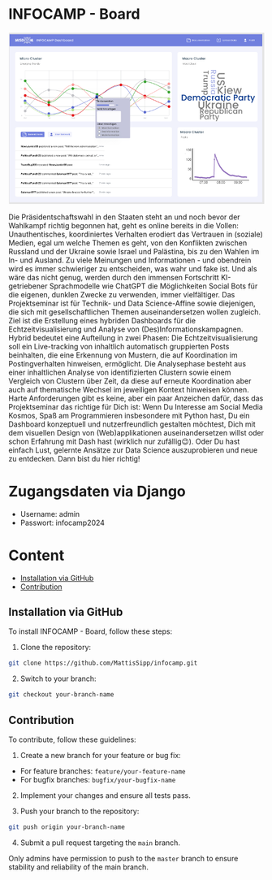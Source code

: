 # INFOCAMP - Board

![INFOCAMP - Board](Readme/figma_draft.png)

Die Präsidentschaftswahl in den Staaten steht an und noch bevor der Wahlkampf richtig begonnen hat, geht es online bereits in die Vollen: Unauthentisches, koordiniertes Verhalten erodiert das Vertrauen in (soziale) Medien, egal um welche Themen es geht, von den Konflikten zwischen Russland und der Ukraine sowie Israel und Palästina, bis zu den Wahlen im In- und Ausland. Zu viele Meinungen und Informationen - und obendrein wird es immer schwieriger zu entscheiden, was wahr und fake ist. Und als wäre das nicht genug, werden durch den immensen Fortschritt KI-getriebener Sprachmodelle wie ChatGPT die Möglichkeiten Social Bots für die eigenen, dunklen Zwecke zu verwenden, immer vielfältiger. 
Das Projektseminar ist für Technik- und Data Science-Affine sowie diejenigen, die sich mit gesellschaftlichen Themen auseinandersetzen wollen zugleich. Ziel ist die Erstellung eines hybriden Dashboards für die Echtzeitvisualisierung und Analyse von (Des)Informationskampagnen. Hybrid bedeutet eine Aufteilung in zwei Phasen: Die Echtzeitvisualisierung soll ein Live-tracking von inhaltlich automatisch gruppierten Posts beinhalten, die eine Erkennung von Mustern, die auf Koordination im Postingverhalten hinweisen, ermöglicht. Die Analysephase besteht aus einer inhaltlichen Analyse von identifizierten Clustern sowie einem Vergleich von Clustern über Zeit, da diese auf erneute Koordination aber auch auf thematische Wechsel im jeweiligen Kontext hinweisen können. 
Harte Anforderungen gibt es keine, aber ein paar Anzeichen dafür, dass das Projektseminar das richtige für Dich ist: Wenn Du Interesse am Social Media Kosmos, Spaß am Programmieren insbesondere mit Python hast, Du ein Dashboard konzeptuell und nutzerfreundlich gestalten möchtest, Dich mit dem visuellen Design von (Web)applikationen auseinandersetzen willst oder schon Erfahrung mit Dash hast (wirklich nur zufällig😉). Oder Du hast einfach Lust, gelernte Ansätze zur Data Science auszuprobieren und neue zu entdecken. Dann bist du hier richtig!

# Zugangsdaten via Django
- Username: admin
- Passwort: infocamp2024

# Content

- [Installation via GitHub](#Installation-via-GitHub)
- [Contribution](#Contribution)

## Installation via GitHub

To install INFOCAMP - Board, follow these steps:

1. Clone the repository:
```bash
git clone https://github.com/MattisSipp/infocamp.git
```
2. Switch to your branch:
```bash
git checkout your-branch-name
```

## Contribution

To contribute, follow these guidelines:

1. Create a new branch for your feature or bug fix:
- For feature branches: `feature/your-feature-name`
- For bugfix branches: `bugfix/your-bugfix-name`

2. Implement your changes and ensure all tests pass.

3. Push your branch to the repository:
```bash
git push origin your-branch-name
```
4. Submit a pull request targeting the `main` branch.

Only admins have permission to push to the `master` branch to ensure stability and reliability of the main branch.






